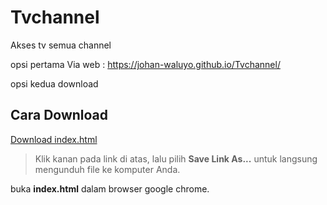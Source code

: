 # Tvchannel
Akses tv semua channel

opsi pertama Via web :
https://johan-waluyo.github.io/Tvchannel/

opsi kedua download 

## Cara Download

[Download index.html](https://github.com/johan-waluyo/Tvchannel/raw/main/index.html)

> Klik kanan pada link di atas, lalu pilih **Save Link As...** untuk langsung mengunduh file ke komputer Anda.

buka **index.html** dalam browser google chrome.

